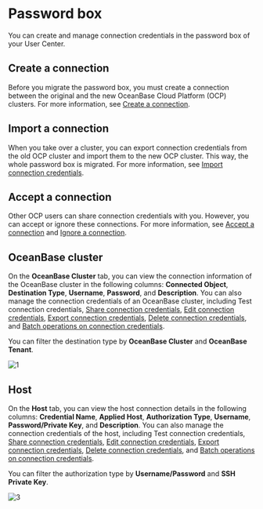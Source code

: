 # Password box

You can create and manage connection credentials in the password box of your User Center.

## Create a connection

Before you migrate the password box, you must create a connection between the original and the new OceanBase Cloud Platform (OCP) clusters. For more information, see [Create a connection](../../12.management-user-center/1.create-connection.md).

## Import a connection

When you take over a cluster, you can export connection credentials from the old OCP cluster and import them to the new OCP cluster. This way, the whole password box is migrated. For more information, see [Import connection credentials](../../12.management-user-center/3.import-connection.md).

## Accept a connection

Other OCP users can share connection credentials with you. However, you can accept or ignore these connections. For more information, see [Accept a connection](../../12.management-user-center/8.accept-connection.md) and [Ignore a connection](../../12.management-user-center/9.ignore-connection.md).

## OceanBase cluster

On the **OceanBase Cluster** tab, you can view the connection information of the OceanBase cluster in the following columns: **Connected Object**, **Destination Type**, **Username**, **Password**, and **Description**. You can also manage the connection credentials of an OceanBase cluster, including Test connection credentials, [Share connection credentials](../../12.management-user-center/4.share-connection.md), [Edit connection credentials](../../12.management-user-center/5.edit-connection.md), [Export connection credentials](../../12.management-user-center/2.export-connection.md), [Delete connection credentials](../../12.management-user-center/6.del-connection.md), and [Batch operations on connection credentials](../../12.management-user-center/7.operation-connection.md).

You can filter the destination type by **OceanBase Cluster** and **OceanBase Tenant**.

![1](https://obbusiness-private.oss-cn-shanghai.aliyuncs.com/doc/img/ocp/403-cn/ob%E9%9B%86%E7%BE%A4%E5%AF%86%E7%A0%81%E7%AE%B11.png)

## Host

On the **Host** tab, you can view the host connection details in the following columns: **Credential Name**, **Applied Host**, **Authorization Type**, **Username**, **Password/Private Key**, and **Description**. You can also manage the connection credentials of the host, including Test connection credentials, [Share connection credentials](../../12.management-user-center/4.share-connection.md), [Edit connection credentials](../../12.management-user-center/5.edit-connection.md), [Export connection credentials](../../12.management-user-center/2.export-connection.md), [Delete connection credentials](../../12.management-user-center/6.del-connection.md), and [Batch operations on connection credentials](../../12.management-user-center/7.operation-connection.md).

You can filter the authorization type by **Username/Password** and **SSH Private Key**.

![3](https://obbusiness-private.oss-cn-shanghai.aliyuncs.com/doc/img/ocp/403-cn/%E4%B8%BB%E6%9C%BA%E8%BF%9E%E6%8E%A51.png)
